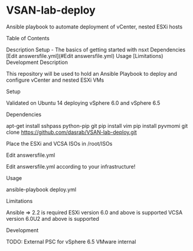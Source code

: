 # VSAN-lab-deploy

Ansible playbook to automate deployment of vCenter, nested ESXi hosts

Table of Contents

Description
Setup - The basics of getting started with nsxt
Dependencies
[Edit answersfile.yml](#Edit answersfile.yml)
Usage
[Limitations)
Development
Description

This repository will be used to hold an Ansible Playbook to deploy and configure vCenter and nested ESXi VMs

Setup

Validated on Ubuntu 14 deploying vSphere 6.0 and vSphere 6.5

Dependencies

apt-get install sshpass python-pip git 
pip install vim 
pip install pyvmomi 
git clone  https://github.com/dasrab/VSAN-lab-deploy.git

Place the ESXi and VCSA ISOs in /root/ISOs 

Edit answersfile.yml

Edit answersfile.yml according to your infrastructure!

Usage

ansible-playbook deploy.yml

Limitations

Ansible => 2.2 is required 
ESXi version 6.0 and above is supported 
VCSA version 6.0U2 and above is supported 

Development

TODO: External PSC for vSphere 6.5 VMware internal
